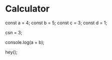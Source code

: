 # Calculator

const a = 4;
const b = 5;
const c = 3;
const d = 1;

csn = 3;



console.log(a + b); 

hey();
